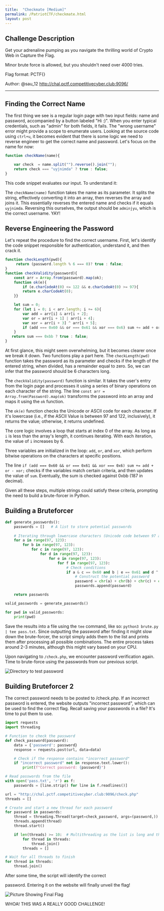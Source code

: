 ```yaml
---
title:  "Checkmate [Medium]"
permalink: /PatriotCTF/checkmate.html
layout: post
---
```


## Challenge Description 

Get your adrenaline pumping as you navigate the thrilling world of Crypto Web in Capture the Flag.

Minor brute force is allowed, but you shouldn't need over 4000 tries.

Flag format: PCTF{}

Author: @sau_12
http://chal.pctf.competitivecyber.club:9096/

----

## Finding the Correct Name

The first thing we see is a regular login page with two input fields: name and password, accompanied by a button labeled "Hi :)". When you enter typical credentials, such as "admin" for both fields, it fails. The "wrong username" error might provide a scope to enumerate users. Looking at the source code using `ctrl+u`, it becomes evident that there is some logic we need to reverse engineer to get the correct name and password. Let's focus on the name for now:

```js
function checkName(name){

    var check  = name.split("").reverse().join("");
    return check === "uyjnimda" ? true : false;
}
```

This code snippet evaluates our input. To understand it:

The `checkName(name)` function takes the name as its parameter. It splits the string, effectively converting it into an array, then reverses the array and joins it. This essentially reverses the entered name and checks if it equals `uyjnimda`. Reversing this ourselves, the output should be `adminjyu`, which is the correct username. YAY!

## Reverse Engineering the Password

Let's repeat the procedure to find the correct username. First, let's identify the code snippet responsible for authentication, understand it, and then crack it.

```js
function checkLength(pwd){
     return (password.length % 6 === 0)? true : false;
}
function checkValidity(password){
    const arr = Array.from(password).map(ok);
    function ok(e){
        if (e.charCodeAt(0) <= 122 && e.charCodeAt(0) >= 97){
        return e.charCodeAt(0);
    }}

    let sum = 0;
    for (let i = 0; i < arr.length; i += 6){
        var add = arr[i] & arr[i + 2];
        var or = arr[i + 1] | arr[i + 4];
        var xor = arr[i + 3] ^ arr[i + 5];
        if (add === 0x60 && or === 0x61 && xor === 0x6) sum += add + or - xor;
    }
   return sum === 0xbb ? true : false;
}
```

At first glance, this might seem overwhelming, but it becomes clearer once we break it down. Two functions play a part here. The `checkLength(pwd)` function takes the password as its parameter and checks if the length of the entered string, when divided, has a remainder equal to zero. So, we can infer that the password should be 6 characters long.

The `checkValidity(password)` function is similar. It takes the user's entry from the login page and processes it using a series of binary operations on each character of the string. The line `const arr = Array.from(Password).map(ok)` transforms the password into an array and maps it using the `ok` function.

The `ok(e)` function checks the Unicode or ASCII code for each character. If it's lowercase (i.e., if the ASCII Value is between 97 and 122, inclusively), it returns the value; otherwise, it returns undefined.

The core logic involves a loop that starts at index 0 of the array. As long as `i` is less than the array's length, it continues iterating. With each iteration, the value of `i` increases by 6. 

Three variables are initialized in the loop: `add`, `or`, and `xor`, which perform bitwise operations on the characters at specific positions. 

The line `if (add === 0x60 && or === 0x61 && xor === 0x6) sum += add + or - xor;` checks if the variables match certain criteria, and then updates the value of `sum`. Eventually, the sum is checked against 0xbb (187 in decimal).

Given all these steps, multiple strings could satisfy these criteria, prompting the need to build a brute-forcer in Python.

## Building a Bruteforcer 

```python
def generate_passwords():
    passwords = []   # A list to store potential passwords 
    
    # Iterating through lowercase characters (Unicode code between 97 and 123)
    for a in range(97, 123):     
        for b in range(97, 123):
            for c in range(97, 123):
                for d in range(97, 123):
                    for e in range(97, 123):
                        for f in range(97, 123):
                            # Check conditions
                            if a & c == 0x60 and b | e == 0x61 and d ^ f == 0x6:
                                # Construct the potential password
                                password = chr(a) + chr(b) + chr(c) + chr(d) + chr(e) + chr(f)
                                passwords.append(password)

    return passwords

valid_passwords = generate_passwords()

for pwd in valid_passwords:
    print(pwd)
```

Save the results into a file using the `tee` command, like so: `python3 brute.py | tee pass.txt`. Since outputting the password after finding it might slow down the brute-forcer, the script simply adds them to the list and prints them after processing all possible combinations. The entire process takes around 2-3 minutes, although this might vary based on your CPU.

Upon navigating to `/check.php`, we encounter password verification again. Time to brute-force using the passwords from our previous script.

![Directory to test password](https://media.discordapp.net/attachments/921629084419780629/1150357935365570571/Screenshot_20230910_122039.png)

## Building Bruteforcer 2

The correct password needs to be posted to /check.php. If an incorrect password is entered, the website outputs "incorrect password", which can be used to find the correct flag. Recall saving your passwords in a file? It's time to put them to use.

```python
import requests
import threading

# Function to check the password
def check_password(password):
    data = {'password': password}
    response = requests.post(url, data=data)

    # Check if the response contains "incorrect password"
    if "incorrect password" not in response.text.lower():
        print(f"Correct password: {password}")

# Read passwords from the file
with open('pass.txt', 'r') as f:
    passwords = [line.strip() for line in f.readlines()]

url = "http://chal.pctf.competitivecyber.club:9096/check.php"
threads = []

# Create and start a new thread for each password
for password in passwords:
    thread = threading.Thread(target=check_password, args=(password,))
    threads.append(thread)
    thread.start()

    if len(threads) >= 10:  # Multithreading as the list is long and the CTF is time-bound.
        for thread in threads:
            thread.join()
        threads = []

# Wait for all threads to finish
for thread in threads:
    thread.join()
```

After some time, the script will identify the correct

 password. Entering it on the website will finally unveil the flag!

 ![Picture Showing Final Flag](https://media.discordapp.net/attachments/1147859325122003024/1149901251560079442/image.png?width=1025&height=310)

WHOA! THIS WAS A REALLY GOOD CHALLENGE!
